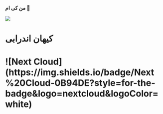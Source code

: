 
### من کی ام 👋
<img align="center" src="https://user-images.githubusercontent.com/113886118/190975491-f24615e4-fba1-4f37-8f0b-6042627132d6.jpeg"> 

<h1>کیهان اندرابی<h1>
![Next Cloud](https://img.shields.io/badge/Next%20Cloud-0B94DE?style=for-the-badge&logo=nextcloud&logoColor=white)
